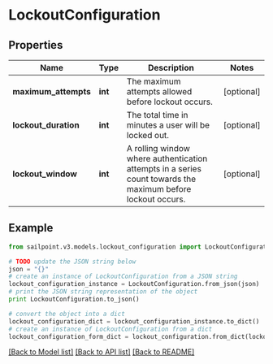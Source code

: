 # LockoutConfiguration


## Properties

Name | Type | Description | Notes
------------ | ------------- | ------------- | -------------
**maximum_attempts** | **int** | The maximum attempts allowed before lockout occurs. | [optional] 
**lockout_duration** | **int** | The total time in minutes a user will be locked out. | [optional] 
**lockout_window** | **int** | A rolling window where authentication attempts in a series count towards the maximum before lockout occurs. | [optional] 

## Example

```python
from sailpoint.v3.models.lockout_configuration import LockoutConfiguration

# TODO update the JSON string below
json = "{}"
# create an instance of LockoutConfiguration from a JSON string
lockout_configuration_instance = LockoutConfiguration.from_json(json)
# print the JSON string representation of the object
print LockoutConfiguration.to_json()

# convert the object into a dict
lockout_configuration_dict = lockout_configuration_instance.to_dict()
# create an instance of LockoutConfiguration from a dict
lockout_configuration_form_dict = lockout_configuration.from_dict(lockout_configuration_dict)
```
[[Back to Model list]](../README.md#documentation-for-models) [[Back to API list]](../README.md#documentation-for-api-endpoints) [[Back to README]](../README.md)


